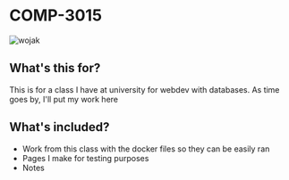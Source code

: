 # COMP-3015
![wojak](https://external-content.duckduckgo.com/iu/?u=https%3A%2F%2Fi.ytimg.com%2Fvi%2FNQgBE3qW_Ow%2Fmaxresdefault.jpg&f=1&nofb=1&ipt=648cb489c9ed16f4119efc2439f526f84eae36b5236c46df2aa78e4ff39245b9&ipo=images)
## What's this for?
This is for a class I have at university for webdev with databases. As time goes by, I'll put my work here
## What's included?
- Work from this class with the docker files so they can be easily ran
- Pages I make for testing purposes
- Notes
